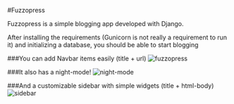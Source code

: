 #Fuzzopress

Fuzzopress is a simple blogging app developed with Django.

After installing the requirements (Gunicorn is not really a requirement to run it) and initializing a database, you should be able to start blogging

###You can add Navbar items easily (title + url)
![fuzzopress](http://lh3.googleusercontent.com/-4Tf--qaF8Ek/UBI2Dcw3-HI/AAAAAAAABn4/kfB5YAeFCLk/s720/fuzzopress.png "fuzzopress")

###It also has a night-mode!
![night-mode](http://lh3.googleusercontent.com/-_e29XNpqNnE/UBI69BqsekI/AAAAAAAABoU/NF06p2SKAQk/s800/fuzzopress2.png "night-mode")

###And a customizable sidebar with simple widgets (title + html-body)
![sidebar](https://s3-eu-west-1.amazonaws.com/fuzzingtheweb/images/sidebar.png "sidebar")